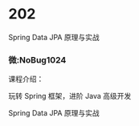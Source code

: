 # 202
Spring Data JPA 原理与实战
### 微:NoBug1024 


课程介绍：

玩转 Spring 框架，进阶 Java 高级开发

Spring Data JPA 原理与实战
